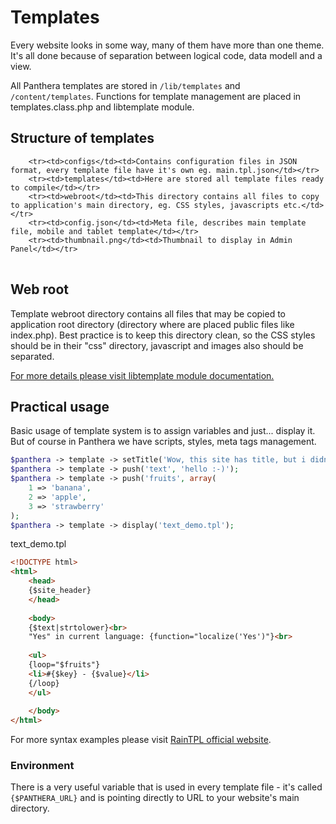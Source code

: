 Templates
==========

Every website looks in some way, many of them have more than one theme. It's all done because of separation between logical code,
data modell and a view.

All Panthera templates are stored in `/lib/templates` and `/content/templates`. Functions for template management are placed in templates.class.php and libtemplate module.

## Structure of templates

<table>
    
        <tr><td>configs</td><td>Contains configuration files in JSON format, every template file have it's own eg. main.tpl.json</td></tr>
        <tr><td>templates</td><td>Here are stored all template files ready to compile</td></tr>
        <tr><td>webroot</td><td>This directory contains all files to copy to application's main directory, eg. CSS styles, javascripts etc.</td></tr>
        <tr><td>config.json</td><td>Meta file, describes main template file, mobile and tablet template</td></tr>
        <tr><td>thumbnail.png</td><td>Thumbnail to display in Admin Panel</td></tr>
</table>

## Web root

Template webroot directory contains all files that may be copied to application root directory (directory where are placed public files like index.php).
Best practice is to keep this directory clean, so the CSS styles should be in their "css" directory, javascript and images also should be separated.

[For more details please visit libtemplate module documentation.](https://github.com/Panthera-Framework/panthera-docs/blob/master/src/english/modules/libtemplate.md)

## Practical usage

Basic usage of template system is to assign variables and just... display it. But of course in Panthera we have scripts, styles, meta tags management.

```php
$panthera -> template -> setTitle('Wow, this site has title, but i didn\'t use any title tag yet...');
$panthera -> template -> push('text', 'hello :-)');
$panthera -> template -> push('fruits', array(
    1 => 'banana',
    2 => 'apple',
    3 => 'strawberry'
);
$panthera -> template -> display('text_demo.tpl');
```

text_demo.tpl

```html
<!DOCTYPE html>
<html>
    <head>
    {$site_header}
    </head>
    
    <body>
    {$text|strtolower}<br>
    "Yes" in current language: {function="localize('Yes')"}<br>
    
    <ul>
    {loop="$fruits"}
    <li>#{$key} - {$value}</li>
    {/loop}
    </ul>
    
    </body>
</html>
```

For more syntax examples please visit [RainTPL official website](http://www.raintpl.com/Documentation/). 

### Environment

There is a very useful variable that is used in every template file - it's called `{$PANTHERA_URL}` and is pointing directly to URL to your website's main directory.
